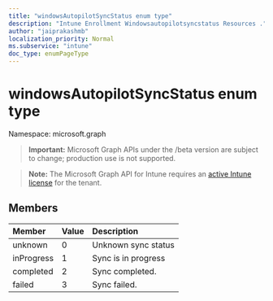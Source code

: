 ```yaml
---
title: "windowsAutopilotSyncStatus enum type"
description: "Intune Enrollment Windowsautopilotsyncstatus Resources ."
author: "jaiprakashmb"
localization_priority: Normal
ms.subservice: "intune"
doc_type: enumPageType
---
```


# windowsAutopilotSyncStatus enum type

Namespace: microsoft.graph

> **Important:** Microsoft Graph APIs under the /beta version are subject to change; production use is not supported.

> **Note:** The Microsoft Graph API for Intune requires an [active Intune license](https://go.microsoft.com/fwlink/?linkid=839381) for the tenant.



## Members
|Member|Value|Description|
|:---|:---|:---|
|unknown|0|Unknown sync status|
|inProgress|1|Sync is in progress|
|completed|2|Sync completed.|
|failed|3|Sync failed.|